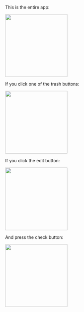 This is the entire app:

<img src="https://user-images.githubusercontent.com/86871383/163360985-97fae5c6-d9c9-4ee5-b107-edc5d1ef116c.jpg" width=200 />

If you click one of the trash buttons:

<img src="https://user-images.githubusercontent.com/86871383/163361118-d1786184-6505-4db3-9d90-12ec0975e813.jpg" width=200/>

If you click the edit button:

<img src="https://user-images.githubusercontent.com/86871383/163361433-d1ac3598-a0d6-4c6c-8563-95b5efbc0ab2.jpg" width=200 />

And press the check button: 

<img src="https://user-images.githubusercontent.com/86871383/163361514-a5f95df4-507a-4d34-9cee-d74ebbbfab71.jpg" width=200 />

